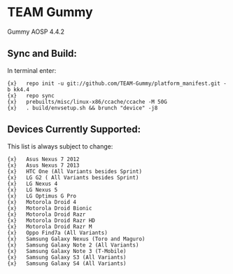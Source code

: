 TEAM Gummy
==============

Gummy AOSP 4.4.2

Sync and Build:
---------------

In terminal enter:

    {x}   repo init -u git://github.com/TEAM-Gummy/platform_manifest.git -b kk4.4
    {x}   repo sync
    {x}   prebuilts/misc/linux-x86/ccache/ccache -M 50G
    {x}   . build/envsetup.sh && brunch "device" -j8

Devices Currently Supported:
----------------------------

This list is always subject to change:

    {x}   Asus Nexus 7 2012
    {x}   Asus Nexus 7 2013
    {x}   HTC One (All Variants besides Sprint)
    {x}   LG G2 ( All Variants besides Sprint)
    {x}   LG Nexus 4
    {x}   LG Nexus 5
    {x}   LG Optimus G Pro
    {x}   Motorola Droid 4
    {x}   Motorola Droid Bionic
    {x}   Motorola Droid Razr
    {x}   Motorola Droid Razr HD
    {x}   Motorola Droid Razr M
    {x}   Oppo Find7a (All Variants)
    {x}   Samsung Galaxy Nexus (Toro and Maguro)
    {x}   Samsung Galaxy Note 2 (All Variants)
    {x}   Samsung Galaxy Note 3 (T-Mobile)
    {x}   Samsung Galaxy S3 (All Variants)
    {x}   Samsung Galaxy S4 (All Variants)
